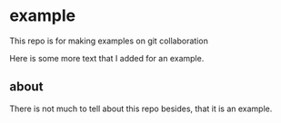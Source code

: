 # example
This repo is for making examples on git collaboration

Here is some more text that I added for an example. 

## about
There is not much to tell about this repo besides, that it is an example.
